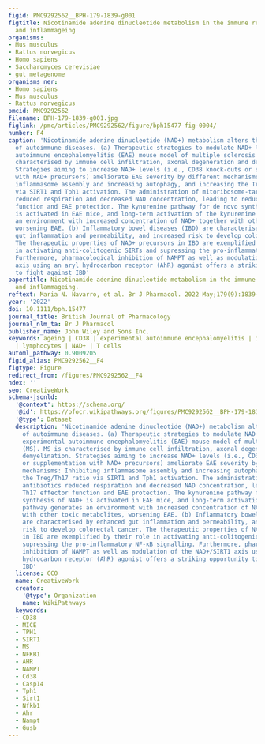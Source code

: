 ```yaml
---
figid: PMC9292562__BPH-179-1839-g001
figtitle: Nicotinamide adenine dinucleotide metabolism in the immune response, autoimmunity
  and inflammageing
organisms:
- Mus musculus
- Rattus norvegicus
- Homo sapiens
- Saccharomyces cerevisiae
- gut metagenome
organisms_ner:
- Homo sapiens
- Mus musculus
- Rattus norvegicus
pmcid: PMC9292562
filename: BPH-179-1839-g001.jpg
figlink: /pmc/articles/PMC9292562/figure/bph15477-fig-0004/
number: F4
caption: 'Nicotinamide adenine dinucleotide (NAD+) metabolism alters the development
  of autoimmune diseases. (a) Therapeutic strategies to modulate NAD+ levels in experimental
  autoimmune encephalomyelitis (EAE) mouse model of multiple sclerosis (MS). MS is
  characterised by immune cell infiltration, axonal degeneration and demyelination.
  Strategies aiming to increase NAD+ levels (i.e., CD38 knock‐outs or supplementation
  with NAD+ precursors) ameliorate EAE severity by different mechanisms: Inhibiting
  inflammasome assembly and increasing autophagy, and increasing the Treg/Th17 ratio
  via SIRT1 and Tph1 activation. The administration of mitoribosome‐targeting antibiotics
  reduced respiration and decreased NAD concentration, leading to reduced Th17 effector
  function and EAE protection. The kynurenine pathway for de novo synthesis of NAD+
  is activated in EAE mice, and long‐term activation of the kynurenine pathway generates
  an environment with increased concentration of NAD+ together with other toxic metabolites,
  worsening EAE. (b) Inflammatory bowel diseases (IBD) are characterised by enhanced
  gut inflammation and permeability, and increased risk to develop colorectal cancer.
  The therapeutic properties of NAD+ precursors in IBD are exemplified by their role
  in activating anti‐colitogenic SIRTs and supressing the pro‐inflammatory NF‐κB signalling.
  Furthermore, pharmacological inhibition of NAMPT as well as modulation of the NAD+/SIRT1
  axis using an aryl hydrocarbon receptor (AhR) agonist offers a striking opportunity
  to fight against IBD'
papertitle: Nicotinamide adenine dinucleotide metabolism in the immune response, autoimmunity
  and inflammageing.
reftext: Maria N. Navarro, et al. Br J Pharmacol. 2022 May;179(9):1839-1856.
year: '2022'
doi: 10.1111/bph.15477
journal_title: British Journal of Pharmacology
journal_nlm_ta: Br J Pharmacol
publisher_name: John Wiley and Sons Inc.
keywords: ageing | CD38 | experimental autoimmune encephalomyelitis | inflammation
  | lymphocytes | NAD+ | T cells
automl_pathway: 0.9009205
figid_alias: PMC9292562__F4
figtype: Figure
redirect_from: /figures/PMC9292562__F4
ndex: ''
seo: CreativeWork
schema-jsonld:
  '@context': https://schema.org/
  '@id': https://pfocr.wikipathways.org/figures/PMC9292562__BPH-179-1839-g001.html
  '@type': Dataset
  description: 'Nicotinamide adenine dinucleotide (NAD+) metabolism alters the development
    of autoimmune diseases. (a) Therapeutic strategies to modulate NAD+ levels in
    experimental autoimmune encephalomyelitis (EAE) mouse model of multiple sclerosis
    (MS). MS is characterised by immune cell infiltration, axonal degeneration and
    demyelination. Strategies aiming to increase NAD+ levels (i.e., CD38 knock‐outs
    or supplementation with NAD+ precursors) ameliorate EAE severity by different
    mechanisms: Inhibiting inflammasome assembly and increasing autophagy, and increasing
    the Treg/Th17 ratio via SIRT1 and Tph1 activation. The administration of mitoribosome‐targeting
    antibiotics reduced respiration and decreased NAD concentration, leading to reduced
    Th17 effector function and EAE protection. The kynurenine pathway for de novo
    synthesis of NAD+ is activated in EAE mice, and long‐term activation of the kynurenine
    pathway generates an environment with increased concentration of NAD+ together
    with other toxic metabolites, worsening EAE. (b) Inflammatory bowel diseases (IBD)
    are characterised by enhanced gut inflammation and permeability, and increased
    risk to develop colorectal cancer. The therapeutic properties of NAD+ precursors
    in IBD are exemplified by their role in activating anti‐colitogenic SIRTs and
    supressing the pro‐inflammatory NF‐κB signalling. Furthermore, pharmacological
    inhibition of NAMPT as well as modulation of the NAD+/SIRT1 axis using an aryl
    hydrocarbon receptor (AhR) agonist offers a striking opportunity to fight against
    IBD'
  license: CC0
  name: CreativeWork
  creator:
    '@type': Organization
    name: WikiPathways
  keywords:
  - CD38
  - MICE
  - TPH1
  - SIRT1
  - MS
  - NFKB1
  - AHR
  - NAMPT
  - Cd38
  - Casp14
  - Tph1
  - Sirt1
  - Nfkb1
  - Ahr
  - Nampt
  - Gusb
---
```

